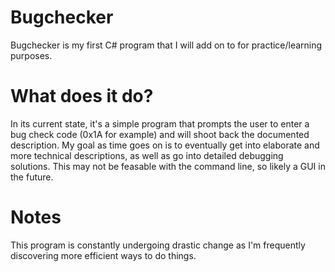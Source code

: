 # Bugchecker

Bugchecker is my first C# program that I will add on to for practice/learning purposes. 

# What does it do?

In its current state, it's a simple program that prompts the user to enter a bug check code (0x1A for example) and will shoot back the documented description. My goal as time goes on is to eventually get into elaborate and more technical descriptions, as well as go into detailed debugging solutions. This may not be feasable with the command line, so likely a GUI in the future.

# Notes

This program is constantly undergoing drastic change as I'm frequently discovering more efficient ways to do things.

